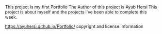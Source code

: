 This project is my first Portfolio
The Author of this project is Ayub Hersi
This project is about myself and the projects i've been able to complete this week.

https://ayuhersi.github.io/Portfolio/
copyright and license information
